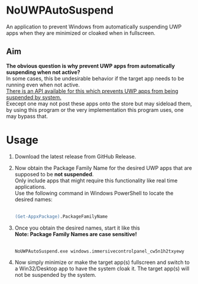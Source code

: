 # NoUWPAutoSuspend
An application to prevent Windows from automatically suspending UWP apps when they are minimized or cloaked when in fullscreen.

## Aim
**The obvious question is why prevent UWP apps from automatically suspending when not active?**<br>
In some cases, this be undesirable behavior if the target app needs to be running even when not active.<br>
[There is an API available for this which prevents UWP apps from being suspended by system.](https://learn.microsoft.com/en-us/windows/uwp/launch-resume/run-in-the-background-indefinetly)<br>
Execept one may not post these apps onto the store but may sideload them, by using this program or the very implementation this program uses, one may bypass that.<br>

# Usage
1. Download the latest release from GitHub Release.
2. Now obtain the Package Family Name for the desired UWP apps that are supposed to be **not suspended**.<br>
    Only include apps that might require this functionality like real time applications.<br>
    Use the following command in Windows PowerShell to locate the desired names:<br><br>
    ```ps
    (Get-AppxPackage).PackageFamilyName
    ```
3. Once you obtain the desired names, start it like this<br>
    **Note: Package Family Names are case sensitive!**<br><br>
    ```cmd
    NoUWPAutoSuspend.exe windows.immersivecontrolpanel_cw5n1h2txyewy
    ```

4. Now simply minimize or make the target app(s) fullscreen and switch to a Win32/Desktop app to have the system cloak it.
    The target app(s) will not be suspended by the system.
